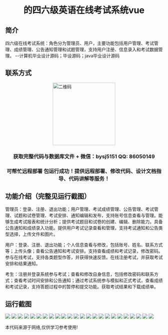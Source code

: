 <p><h1 align="center">的四六级英语在线考试系统vue</h1></p>

## 简介
四六级在线考试系统：角色分为管理员、用户，主要功能包括用户管理、考试管理、成绩管理、公告通知管理和试题管理，支持用户注册、信息录入和考试数据管理。    --计算机毕业设计源码；毕设源码；java毕业设计源码


## 联系方式
<img src="https://bs-1329754181.cos.ap-shanghai.myqcloud.com/wx.jpg" alt="二维码" style="display: block; margin: 0 auto;" width="200px">
<p><h3 align="center">获取完整代码与数据库文件 + 微信：bysj5151 QQ: 86050149</h3></p>
<p><h3 align="center">可帮忙远程部署 包运行成功！提供远程部署、修改代码、设计文档指导、代码讲解等服务！</h3></p>

## 功能介绍（完整见运行截图）
管理员：登录、注册、退出功能；用户管理、考试成绩管理、公告管理、考试管理、试题和试卷管理、考试安排、通知编辑和发布，支持账号信息查看与管理。能够生成考试报表和统计分析；提供考试题目和试卷的创建、编辑、删除能力。具备公告通知和成绩录入功能。提供用户考试记录查看和管理，支持考试通知和公告类型选择，上传文件和图片。

用户：登录、注册、退出功能；个人信息查看与修改，包括账号、姓名、联系方式等；上传头像；查看公告通知和考试安排。支持查看成绩和考试记录，修改密码。参与在线考试，支持各类题型作答，并获得快速反馈。在线注册考试，并获取考试安排和结果通知。

考生：注册并登录系统参与考试；查看和修改自身信息，包括修改密码和联系方式；查看考试时间安排和公告通知；通过考试系统参与模拟和正式考试，查看成绩和考试记录，支持答题过程中的暂停和提交功能。获取考试结果和下载成绩单。


## 运行截图
![](https://bs-1329754181.cos.ap-shanghai.myqcloud.com/ssm/CETOnlineExamSystem/img/001.jpg)
![](https://bs-1329754181.cos.ap-shanghai.myqcloud.com/ssm/CETOnlineExamSystem/img/002.jpg)
![](https://bs-1329754181.cos.ap-shanghai.myqcloud.com/ssm/CETOnlineExamSystem/img/003.jpg)
![](https://bs-1329754181.cos.ap-shanghai.myqcloud.com/ssm/CETOnlineExamSystem/img/004.jpg)
![](https://bs-1329754181.cos.ap-shanghai.myqcloud.com/ssm/CETOnlineExamSystem/img/005.jpg)
![](https://bs-1329754181.cos.ap-shanghai.myqcloud.com/ssm/CETOnlineExamSystem/img/006.jpg)
![](https://bs-1329754181.cos.ap-shanghai.myqcloud.com/ssm/CETOnlineExamSystem/img/007.jpg)
![](https://bs-1329754181.cos.ap-shanghai.myqcloud.com/ssm/CETOnlineExamSystem/img/008.jpg)
![](https://bs-1329754181.cos.ap-shanghai.myqcloud.com/ssm/CETOnlineExamSystem/img/009.jpg)
![](https://bs-1329754181.cos.ap-shanghai.myqcloud.com/ssm/CETOnlineExamSystem/img/010.jpg)
![](https://bs-1329754181.cos.ap-shanghai.myqcloud.com/ssm/CETOnlineExamSystem/img/011.jpg)
![](https://bs-1329754181.cos.ap-shanghai.myqcloud.com/ssm/CETOnlineExamSystem/img/012.jpg)
![](https://bs-1329754181.cos.ap-shanghai.myqcloud.com/ssm/CETOnlineExamSystem/img/013.jpg)
![](https://bs-1329754181.cos.ap-shanghai.myqcloud.com/ssm/CETOnlineExamSystem/img/014.jpg)
![](https://bs-1329754181.cos.ap-shanghai.myqcloud.com/ssm/CETOnlineExamSystem/img/015.jpg)
![](https://bs-1329754181.cos.ap-shanghai.myqcloud.com/ssm/CETOnlineExamSystem/img/016.jpg)
![](https://bs-1329754181.cos.ap-shanghai.myqcloud.com/ssm/CETOnlineExamSystem/img/017.jpg)
![](https://bs-1329754181.cos.ap-shanghai.myqcloud.com/ssm/CETOnlineExamSystem/img/018.jpg)
![](https://bs-1329754181.cos.ap-shanghai.myqcloud.com/ssm/CETOnlineExamSystem/img/019.jpg)
![](https://bs-1329754181.cos.ap-shanghai.myqcloud.com/ssm/CETOnlineExamSystem/img/020.jpg)
![](https://bs-1329754181.cos.ap-shanghai.myqcloud.com/ssm/CETOnlineExamSystem/img/021.jpg)
![](https://bs-1329754181.cos.ap-shanghai.myqcloud.com/ssm/CETOnlineExamSystem/img/022.jpg)
![](https://bs-1329754181.cos.ap-shanghai.myqcloud.com/ssm/CETOnlineExamSystem/img/023.jpg)
![](https://bs-1329754181.cos.ap-shanghai.myqcloud.com/ssm/CETOnlineExamSystem/img/024.jpg)

<p>本代码来源于网络,仅供学习参考使用!</p>
